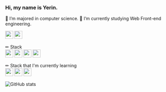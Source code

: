### Hi, my name is Yerin.

🌱 I’m majored in computer science.
🌱 I’m currently studying Web Front-end engineering.

<a href="https://bbeeyaks-moment.tistory.com/" target="_blank"><img src="https://img.shields.io/badge/Tistory blog-ce4e24?style=flat-square&logo=blog&logoColor=white" height="25"/></a>
<a href="https://github.com/sweetyr928" target="_blank"><img src="https://img.shields.io/badge/GitHub-2a2a2a?style=flat-square&logo=GigHub&logoColor=white" height="25"/></a>

✏ Stack   
<img src="https://img.shields.io/badge/react-61DAFB?style=for-the-badge&amp;logo=react&amp;logoColor=black" height="25"> 
<img src="https://img.shields.io/badge/JavaScript-F7DF1E?style=for-the-badge&amp;logo=JavaScript&amp;logoColor=white" height="25"> 
<img src="https://img.shields.io/badge/html5-E34F26?style=for-the-badge&amp;logo=html5&amp;logoColor=white" height="25"> 
<img src="https://img.shields.io/badge/styled_components-db7093?style=for-the-badge&amp;logo=styled-components&amp;logoColor=white" height="25">

✏ Stack that I'm currently learning
<br/>
<img src="https://img.shields.io/badge/TypeScript-3178C6?style=for-the-badge&amp;logo=typeScript&amp;logoColor=white" height="25"> 
<img src="https://img.shields.io/badge/recoil-3578EC?style=for-the-badge&amp;logo=recoil&amp;logoColor=white" height="25">
<img src="https://img.shields.io/badge/Redux-764ABC?style=for-the-badge&logo=Redux&logoColor=white" height="25"/>

![GitHub stats](https://github-readme-stats.vercel.app/api?username=sweetyr928&show_icons=true)  
